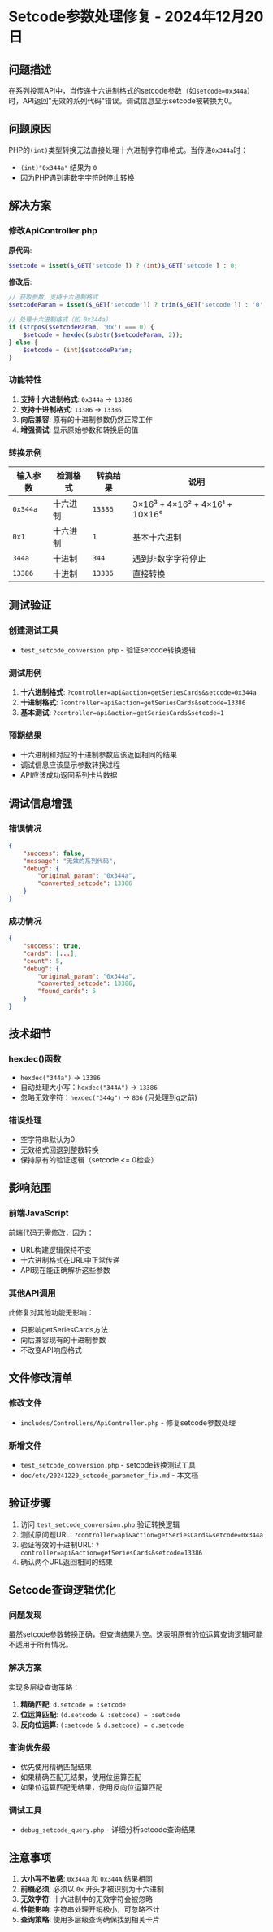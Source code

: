 # Setcode参数处理修复 - 2024年12月20日

## 问题描述

在系列投票API中，当传递十六进制格式的setcode参数（如`setcode=0x344a`）时，API返回"无效的系列代码"错误。调试信息显示setcode被转换为0。

## 问题原因

PHP的`(int)`类型转换无法直接处理十六进制字符串格式。当传递`0x344a`时：
- `(int)"0x344a"` 结果为 `0`
- 因为PHP遇到非数字字符时停止转换

## 解决方案

### 修改ApiController.php

**原代码**:
```php
$setcode = isset($_GET['setcode']) ? (int)$_GET['setcode'] : 0;
```

**修改后**:
```php
// 获取参数，支持十六进制格式
$setcodeParam = isset($_GET['setcode']) ? trim($_GET['setcode']) : '0';

// 处理十六进制格式（如 0x344a）
if (strpos($setcodeParam, '0x') === 0) {
    $setcode = hexdec(substr($setcodeParam, 2));
} else {
    $setcode = (int)$setcodeParam;
}
```

### 功能特性

1. **支持十六进制格式**: `0x344a` → `13386`
2. **支持十进制格式**: `13386` → `13386`
3. **向后兼容**: 原有的十进制参数仍然正常工作
4. **增强调试**: 显示原始参数和转换后的值

### 转换示例

| 输入参数 | 检测格式 | 转换结果 | 说明 |
|---------|---------|---------|------|
| `0x344a` | 十六进制 | `13386` | 3×16³ + 4×16² + 4×16¹ + 10×16⁰ |
| `0x1` | 十六进制 | `1` | 基本十六进制 |
| `344a` | 十进制 | `344` | 遇到非数字字符停止 |
| `13386` | 十进制 | `13386` | 直接转换 |

## 测试验证

### 创建测试工具
- `test_setcode_conversion.php` - 验证setcode转换逻辑

### 测试用例
1. **十六进制格式**: `?controller=api&action=getSeriesCards&setcode=0x344a`
2. **十进制格式**: `?controller=api&action=getSeriesCards&setcode=13386`
3. **基本测试**: `?controller=api&action=getSeriesCards&setcode=1`

### 预期结果
- 十六进制和对应的十进制参数应该返回相同的结果
- 调试信息应该显示参数转换过程
- API应该成功返回系列卡片数据

## 调试信息增强

### 错误情况
```json
{
    "success": false,
    "message": "无效的系列代码",
    "debug": {
        "original_param": "0x344a",
        "converted_setcode": 13386
    }
}
```

### 成功情况
```json
{
    "success": true,
    "cards": [...],
    "count": 5,
    "debug": {
        "original_param": "0x344a",
        "converted_setcode": 13386,
        "found_cards": 5
    }
}
```

## 技术细节

### hexdec()函数
- `hexdec("344a")` → `13386`
- 自动处理大小写：`hexdec("344A")` → `13386`
- 忽略无效字符：`hexdec("344g")` → `836` (只处理到g之前)

### 错误处理
- 空字符串默认为0
- 无效格式回退到整数转换
- 保持原有的验证逻辑（setcode <= 0检查）

## 影响范围

### 前端JavaScript
前端代码无需修改，因为：
- URL构建逻辑保持不变
- 十六进制格式在URL中正常传递
- API现在能正确解析这些参数

### 其他API调用
此修复对其他功能无影响：
- 只影响getSeriesCards方法
- 向后兼容现有的十进制参数
- 不改变API响应格式

## 文件修改清单

### 修改文件
- `includes/Controllers/ApiController.php` - 修复setcode参数处理

### 新增文件
- `test_setcode_conversion.php` - setcode转换测试工具
- `doc/etc/20241220_setcode_parameter_fix.md` - 本文档

## 验证步骤

1. 访问 `test_setcode_conversion.php` 验证转换逻辑
2. 测试原问题URL: `?controller=api&action=getSeriesCards&setcode=0x344a`
3. 验证等效的十进制URL: `?controller=api&action=getSeriesCards&setcode=13386`
4. 确认两个URL返回相同的结果

## Setcode查询逻辑优化

### 问题发现
虽然setcode参数转换正确，但查询结果为空。这表明原有的位运算查询逻辑可能不适用于所有情况。

### 解决方案
实现多层级查询策略：

1. **精确匹配**: `d.setcode = :setcode`
2. **位运算匹配**: `(d.setcode & :setcode) = :setcode`
3. **反向位运算**: `(:setcode & d.setcode) = d.setcode`

### 查询优先级
- 优先使用精确匹配结果
- 如果精确匹配无结果，使用位运算匹配
- 如果位运算匹配无结果，使用反向位运算匹配

### 调试工具
- `debug_setcode_query.php` - 详细分析setcode查询结果

## 注意事项

1. **大小写不敏感**: `0x344a` 和 `0x344A` 结果相同
2. **前缀必须**: 必须以 `0x` 开头才被识别为十六进制
3. **无效字符**: 十六进制中的无效字符会被忽略
4. **性能影响**: 字符串处理开销极小，可忽略不计
5. **查询策略**: 使用多层级查询确保找到相关卡片
